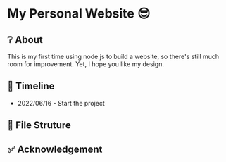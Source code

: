 # My Personal Website :sunglasses:

## :grey_question: About
This is my first time using node.js to build a website, so there's still much room for improvement.
Yet, I hope you like my design. 

## :calendar: Timeline
- 2022/06/16 - Start the project

## :file_folder: File Struture




## :white_check_mark: Acknowledgement
